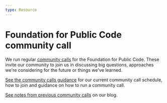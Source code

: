 ```yaml
---
type: Resource
---
```


# Foundation for Public Code community call

We run regular [community calls](../community-calls/index.md) for the Foundation for Public Code. These invite our community to join us in discussing big questions, approaches we're considering for the future or things we've learned.

[See the community calls guidance](../community-calls/index.md) for our current community call schedule, how to join and guidance on how to run a community call.

[See notes from previous community calls](https://blog.publiccode.net/) on our blog.
